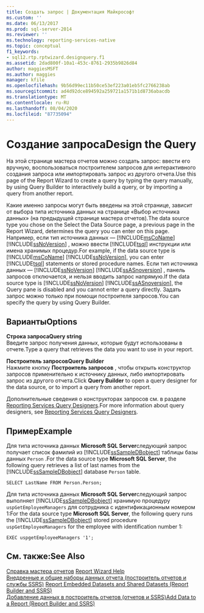 ```yaml
---
title: Создать запрос | Документация Майкрософт
ms.custom: ''
ms.date: 06/13/2017
ms.prod: sql-server-2014
ms.reviewer: ''
ms.technology: reporting-services-native
ms.topic: conceptual
f1_keywords:
- sql12.rtp.rptwizard.designquery.f1
ms.assetid: 2dad800f-10a1-453c-8761-2935b9826d84
author: maggiesMSFT
ms.author: maggies
manager: kfile
ms.openlocfilehash: 9b56d99ec11b50ce53ef223a01eb5fc2766238ab
ms.sourcegitcommit: ad4d92dce894592a259721a1571b1d8736abacdb
ms.translationtype: MT
ms.contentlocale: ru-RU
ms.lasthandoff: 08/04/2020
ms.locfileid: "87735094"
---
```

# <a name="design-the-query"></a><span data-ttu-id="c7562-102">Создание запроса</span><span class="sxs-lookup"><span data-stu-id="c7562-102">Design the Query</span></span>
  <span data-ttu-id="c7562-103">На этой странице мастера отчетов можно создать запрос: ввести его вручную, воспользоваться построителем запросов для интерактивного создания запроса или импортировать запрос из другого отчета.</span><span class="sxs-lookup"><span data-stu-id="c7562-103">Use this page of the Report Wizard to create a query by typing the query manually, by using Query Builder to interactively build a query, or by importing a query from another report.</span></span>  
  
 <span data-ttu-id="c7562-104">Какие именно запросы могут быть введены на этой странице, зависит от выбора типа источника данных на странице «Выбор источника данных» (на предыдущей странице мастера отчетов).</span><span class="sxs-lookup"><span data-stu-id="c7562-104">The data source type you chose on the Select the Data Source page, a previous page in the Report Wizard, determines the query you can enter on this page.</span></span> <span data-ttu-id="c7562-105">Например, если тип источника данных — [!INCLUDE[msCoName](../includes/msconame-md.md)] [!INCLUDE[ssNoVersion](../includes/ssnoversion-md.md)] , можно ввести [!INCLUDE[tsql](../includes/tsql-md.md)] инструкции или имена хранимых процедур.</span><span class="sxs-lookup"><span data-stu-id="c7562-105">For example, if the data source type is [!INCLUDE[msCoName](../includes/msconame-md.md)] [!INCLUDE[ssNoVersion](../includes/ssnoversion-md.md)], you can enter [!INCLUDE[tsql](../includes/tsql-md.md)] statements or stored procedure names.</span></span> <span data-ttu-id="c7562-106">Если тип источника данных — [!INCLUDE[ssNoVersion](../includes/ssnoversion-md.md)] [!INCLUDE[ssASnoversion](../includes/ssasnoversion-md.md)] , панель запросов отключается, и нельзя вводить запрос напрямую.</span><span class="sxs-lookup"><span data-stu-id="c7562-106">If the data source type is [!INCLUDE[ssNoVersion](../includes/ssnoversion-md.md)] [!INCLUDE[ssASnoversion](../includes/ssasnoversion-md.md)], the Query pane is disabled and you cannot enter a query directly.</span></span> <span data-ttu-id="c7562-107">Задать запрос можно только при помощи построителя запросов.</span><span class="sxs-lookup"><span data-stu-id="c7562-107">You can specify the query by using Query Builder.</span></span>  
  
## <a name="options"></a><span data-ttu-id="c7562-108">Варианты</span><span class="sxs-lookup"><span data-stu-id="c7562-108">Options</span></span>  
 <span data-ttu-id="c7562-109">**Строка запроса**</span><span class="sxs-lookup"><span data-stu-id="c7562-109">**Query string**</span></span>  
 <span data-ttu-id="c7562-110">Введите запрос получения данных, которые будут использованы в отчете.</span><span class="sxs-lookup"><span data-stu-id="c7562-110">Type a query that retrieves the data you want to use in your report.</span></span>  
  
 <span data-ttu-id="c7562-111">**Построитель запросов**</span><span class="sxs-lookup"><span data-stu-id="c7562-111">**Query Builder**</span></span>  
 <span data-ttu-id="c7562-112">Нажмите кнопку **Построитель запросов** , чтобы открыть конструктор запросов применительно к источнику данных, либо импортировать запрос из другого отчета.</span><span class="sxs-lookup"><span data-stu-id="c7562-112">Click **Query Builder** to open a query designer for the data source, or to import a query from another report.</span></span>  
  
 <span data-ttu-id="c7562-113">Дополнительные сведения о конструкторах запросов см. в разделе [Reporting Services Query Designers](../../2014/reporting-services/reporting-services-query-designers.md).</span><span class="sxs-lookup"><span data-stu-id="c7562-113">For more information about query designers, see [Reporting Services Query Designers](../../2014/reporting-services/reporting-services-query-designers.md).</span></span>  
  
## <a name="example"></a><span data-ttu-id="c7562-114">Пример</span><span class="sxs-lookup"><span data-stu-id="c7562-114">Example</span></span>  
 <span data-ttu-id="c7562-115">Для типа источника данных **Microsoft SQL Server**следующий запрос получает список фамилий из [!INCLUDE[ssSampleDBobject](../includes/sssampledbobject-md.md)] таблицы базы данных `Person` .</span><span class="sxs-lookup"><span data-stu-id="c7562-115">For the data source type **Microsoft SQL Server**, the following query retrieves a list of last names from the [!INCLUDE[ssSampleDBobject](../includes/sssampledbobject-md.md)] database `Person` table.</span></span>  
  
```  
SELECT LastName FROM Person.Person;  
```  
  
 <span data-ttu-id="c7562-116">Для типа источника данных **Microsoft SQL Server**следующий запрос выполняет [!INCLUDE[ssSampleDBobject](../includes/sssampledbobject-md.md)] хранимую процедуру `uspGetEmployeeManagers` для сотрудника с идентификационным номером 1:</span><span class="sxs-lookup"><span data-stu-id="c7562-116">For the data source type **Microsoft SQL Server**, the following query runs the [!INCLUDE[ssSampleDBobject](../includes/sssampledbobject-md.md)] stored procedure `uspGetEmployeeManagers` for the employee with identification number 1:</span></span>  
  
```  
EXEC uspgetEmployeeManagers '1';  
```  
  
## <a name="see-also"></a><span data-ttu-id="c7562-117">См. также:</span><span class="sxs-lookup"><span data-stu-id="c7562-117">See Also</span></span>  
 <span data-ttu-id="c7562-118">[Справка мастера отчетов](../../2014/reporting-services/report-wizard-help.md) </span><span class="sxs-lookup"><span data-stu-id="c7562-118">[Report Wizard Help](../../2014/reporting-services/report-wizard-help.md) </span></span>  
 <span data-ttu-id="c7562-119">[Внедренные и общие наборы данных отчета &#40;построитель отчетов и службы SSRS&#41;](report-data/report-embedded-datasets-and-shared-datasets-report-builder-and-ssrs.md) </span><span class="sxs-lookup"><span data-stu-id="c7562-119">[Report Embedded Datasets and Shared Datasets &#40;Report Builder and SSRS&#41;](report-data/report-embedded-datasets-and-shared-datasets-report-builder-and-ssrs.md) </span></span>  
 [<span data-ttu-id="c7562-120">Добавление данных в построитель отчетов &#40;отчетов и SSRS&#41;</span><span class="sxs-lookup"><span data-stu-id="c7562-120">Add Data to a Report &#40;Report Builder and SSRS&#41;</span></span>](report-data/report-datasets-ssrs.md)  
  
  
